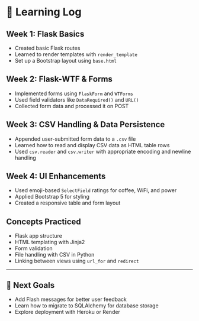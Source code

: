 # 🧠 Learning Log

## Week 1: Flask Basics
- Created basic Flask routes
- Learned to render templates with `render_template`
- Set up a Bootstrap layout using `base.html`

## Week 2: Flask-WTF & Forms
- Implemented forms using `FlaskForm` and `WTForms`
- Used field validators like `DataRequired()` and `URL()`
- Collected form data and processed it on POST

## Week 3: CSV Handling & Data Persistence
- Appended user-submitted form data to a `.csv` file
- Learned how to read and display CSV data as HTML table rows
- Used `csv.reader` and `csv.writer` with appropriate encoding and newline handling

## Week 4: UI Enhancements
- Used emoji-based `SelectField` ratings for coffee, WiFi, and power
- Applied Bootstrap 5 for styling
- Created a responsive table and form layout

## Concepts Practiced
- Flask app structure
- HTML templating with Jinja2
- Form validation
- File handling with CSV in Python
- Linking between views using `url_for` and `redirect`

---

## 🧩 Next Goals

- Add Flash messages for better user feedback
- Learn how to migrate to SQLAlchemy for database storage
- Explore deployment with Heroku or Render
